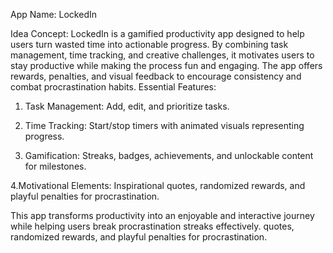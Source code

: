 App Name: LockedIn 

Idea Concept:
LockedIn is a gamified productivity app designed to help users turn wasted time into actionable progress. By combining task management, time tracking, and creative challenges, it motivates users to stay productive while making the process fun and engaging. The app offers rewards, penalties, and visual feedback to encourage consistency and combat procrastination habits.
Essential Features:

1. Task Management: Add, edit, and prioritize tasks.


2. Time Tracking: Start/stop timers with animated visuals representing progress.


3. Gamification: Streaks, badges, achievements, and unlockable content for milestones.


4.Motivational Elements: Inspirational quotes,  randomized rewards, and playful penalties for procrastination.

This app transforms productivity into an enjoyable and interactive journey while helping users break procrastination streaks effectively. quotes, randomized rewards, and playful penalties for procrastination.
